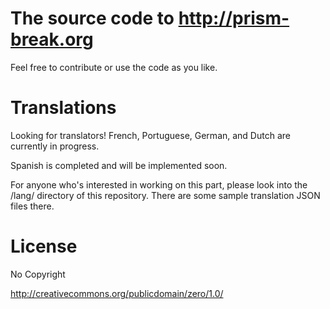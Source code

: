 # The source code to http://prism-break.org

Feel free to contribute or use the code as you like.

# Translations

Looking for translators! French, Portuguese, German, and Dutch are currently in progress.

Spanish is completed and will be implemented soon.

For anyone who's interested in working on this part, please look into the /lang/ directory of this repository. There are some sample translation JSON files there.

# License

No Copyright

http://creativecommons.org/publicdomain/zero/1.0/
